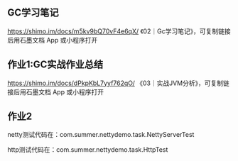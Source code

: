 
## GC学习笔记
https://shimo.im/docs/m5kv9bQ70vF4e6qX/ 《02｜Gc学习笔记》，可复制链接后用石墨文档 App 或小程序打开
## 作业1:GC实战作业总结
https://shimo.im/docs/dPkpKbL7yyf762qO/ 《03｜实战JVM分析》，可复制链接后用石墨文档 App 或小程序打开
## 作业2
netty测试代码在：com.summer.nettydemo.task.NettyServerTest

http测试代码在：com.summer.nettydemo.task.HttpTest